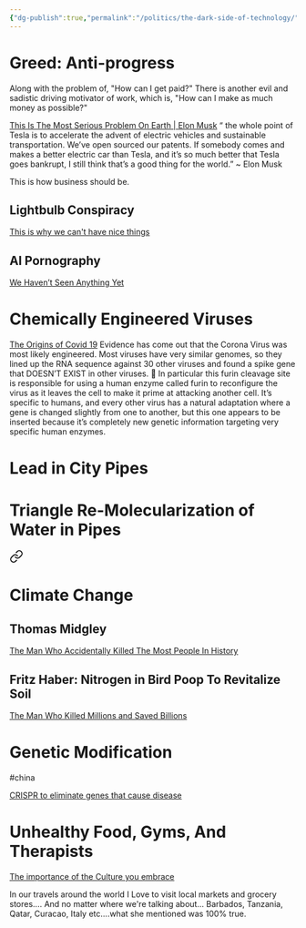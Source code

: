 ```yaml
---
{"dg-publish":true,"permalink":"/politics/the-dark-side-of-technology/","created":"","updated":""}
---
```



# Greed: Anti-progress

Along with the problem of, "How can I get paid?" There is another evil and sadistic driving motivator of work, which is, "How can I make as much money as possible?"

[This Is The Most Serious Problem On Earth | Elon Musk](https://youtube.com/shorts/d59qH1907J0?feature=share)
“ the whole point of Tesla is to accelerate the advent of electric vehicles and sustainable transportation. We’ve open sourced our patents. If somebody comes and makes a better electric car than Tesla, and it’s so much better that Tesla goes bankrupt, I still think that’s a good thing for the world.” ~ Elon Musk

This is how business should be.

## Lightbulb Conspiracy

[This is why we can't have nice things](https://www.youtube.com/watch?v=j5v8D-alAKE)
## AI Pornography

[We Haven’t Seen Anything Yet](https://www.youtube.com/shorts/LvV6XVeVKyQ)


# Chemically Engineered Viruses

[The Origins of Covid 19](https://youtu.be/FEh5JyZC218)
Evidence has come out that the Corona Virus was most likely engineered. Most viruses have very similar genomes, so they lined up the RNA sequence against 30 other viruses and found a spike gene that DOESN’T EXIST in other viruses. 🧬 In particular this furin cleavage site is responsible for using a human enzyme called furin to reconfigure the virus as it leaves the cell to make it prime at attacking another cell. It’s specific to humans, and every other virus has a natural adaptation where a gene is changed slightly from one to another, but this one appears to be inserted because it’s completely new genetic information targeting very specific human enzymes.

# Lead in City Pipes

# Triangle Re-Molecularization of Water in Pipes


<div class="transclusion internal-embed is-loaded"><a class="markdown-embed-link" href="/politics/technology-digital-revolution/#climate-change" aria-label="Open link"><svg xmlns="http://www.w3.org/2000/svg" width="24" height="24" viewBox="0 0 24 24" fill="none" stroke="currentColor" stroke-width="2" stroke-linecap="round" stroke-linejoin="round" class="svg-icon lucide-link"><path d="M10 13a5 5 0 0 0 7.54.54l3-3a5 5 0 0 0-7.07-7.07l-1.72 1.71"></path><path d="M14 11a5 5 0 0 0-7.54-.54l-3 3a5 5 0 0 0 7.07 7.07l1.71-1.71"></path></svg></a><div class="markdown-embed">



# Climate Change

## Thomas Midgley

[The Man Who Accidentally Killed The Most People In History](https://www.youtube.com/watch?v=IV3dnLzthDA)
## Fritz Haber: Nitrogen in Bird Poop To Revitalize Soil
[The Man Who Killed Millions and Saved Billions](https://www.youtube.com/watch?v=EvknN89JoWo)


</div></div>


# Genetic Modification

#china

[CRISPR to eliminate genes that cause disease](https://youtube.com/shorts/jXYH9xdrhGU?feature=share)
# Unhealthy Food, Gyms, And Therapists

[The importance of the Culture you embrace](https://www.facebook.com/reel/591647096332869?fs=e&s=TIeQ9V&mibextid=0NULKw)

In our travels around the world I Love to visit local markets and grocery stores....
And no matter where we're talking about... Barbados, Tanzania, Qatar, Curacao, Italy etc....what she mentioned was 100% true.